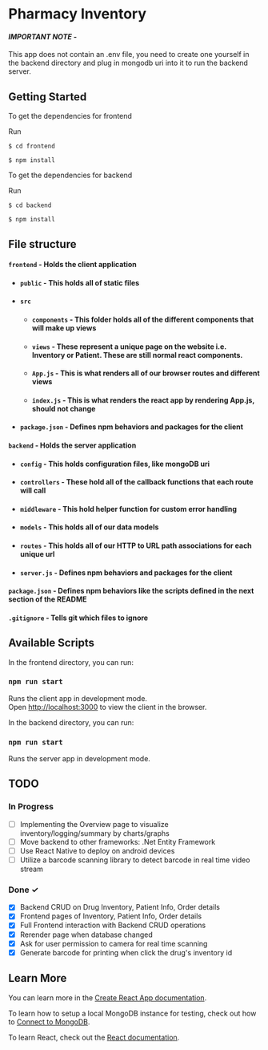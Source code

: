 # Pharmacy Inventory

#### _**IMPORTANT NOTE**_ -

This app does not contain an .env file, you need to create one yourself in the backend directory and plug in mongodb uri into it to run the backend server.

## Getting Started

To get the dependencies for frontend

Run

`$ cd frontend`

`$ npm install`

To get the dependencies for backend

Run

`$ cd backend`

`$ npm install`

## File structure

#### `frontend` - Holds the client application

- #### `public` - This holds all of static files
- #### `src`
  - #### `components` - This folder holds all of the different components that will make up views
  - #### `views` - These represent a unique page on the website i.e. Inventory or Patient. These are still normal react components.
  - #### `App.js` - This is what renders all of our browser routes and different views
  - #### `index.js` - This is what renders the react app by rendering App.js, should not change
- #### `package.json` - Defines npm behaviors and packages for the client

#### `backend` - Holds the server application

- #### `config` - This holds configuration files, like mongoDB uri
- #### `controllers` - These hold all of the callback functions that each route will call
- #### `middleware` - This hold helper function for custom error handling
- #### `models` - This holds all of our data models
- #### `routes` - This holds all of our HTTP to URL path associations for each unique url
- #### `server.js` - Defines npm behaviors and packages for the client

#### `package.json` - Defines npm behaviors like the scripts defined in the next section of the README

#### `.gitignore` - Tells git which files to ignore

## Available Scripts

In the frontend directory, you can run:

### `npm run start`

Runs the client app in development mode.<br>
Open [http://localhost:3000](http://localhost:3000) to view the client in the browser.

In the backend directory, you can run:

### `npm run start`

Runs the server app in development mode.<br>

## TODO

### In Progress

- [ ] Implementing the Overview page to visualize inventory/logging/summary by charts/graphs
- [ ] Move backend to other frameworks: .Net Entity Framework
- [ ] Use React Native to deploy on android devices
- [ ] Utilize a barcode scanning library to detect barcode in real time video stream

### Done ✓

- [x] Backend CRUD on Drug Inventory, Patient Info, Order details
- [x] Frontend pages of Inventory, Patient Info, Order details
- [x] Full Frontend interaction with Backend CRUD operations
- [x] Rerender page when database changed
- [x] Ask for user permission to camera for real time scanning
- [x] Generate barcode for printing when click the drug's inventory id

## Learn More

You can learn more in the [Create React App documentation](https://facebook.github.io/create-react-app/docs/getting-started).

To learn how to setup a local MongoDB instance for testing, check out how to [Connect to MongoDB](https://docs.mongodb.com/guides/server/drivers/).

To learn React, check out the [React documentation](https://reactjs.org/).
